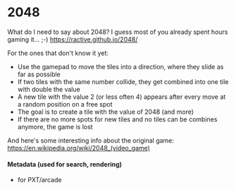 # 2048
What do I need to say about 2048? I guess most of you already spent hours gaming it... ;-)
https://ractive.github.io/2048/

For the ones that don't know it yet:
- Use the gamepad to move the tiles into a direction, where they slide as far as possible
- If two tiles with the same number collide, they get combined into one tile with double the value
- A new tile with the value 2 (or less often 4) appears after every move at a random position on a free spot
- The goal is to create a tile with the value of 2048 (and more)
- If there are no more spots for new tiles and no tiles can be combines anymore, the game is lost

And here's some interesting info about the original game:
https://en.wikipedia.org/wiki/2048_(video_game)

#### Metadata (used for search, rendering)

* for PXT/arcade
<script src="https://makecode.com/gh-pages-embed.js"></script><script>makeCodeRender("{{ site.makecode.home_url }}", "{{ site.github.owner_name }}/{{ site.github.repository_name }}");</script>

